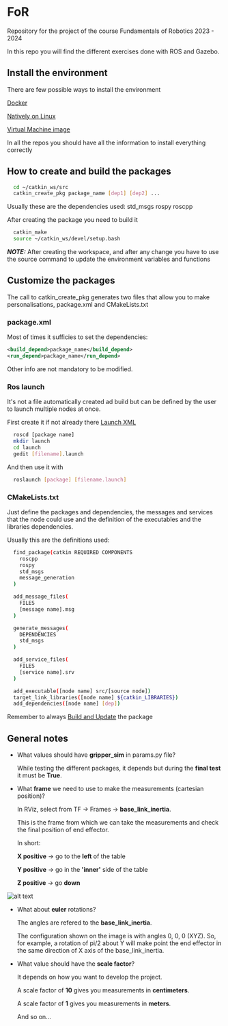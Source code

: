 # FoR

Repository for the project of the course Fundamentals of Robotics
2023 - 2024

In this repo you will find the different exercises done with ROS and Gazebo.

## Install the environment
There are few possible ways to install the environment

[Docker](https://github.com/mfocchi/lab-docker)

[Natively on Linux](https://github.com/mfocchi/locosim)

[Virtual Machine image](http://www.dropbox.com/sh/5trh0s5y1xzdjds/AACchznJb7606MbQKb6-fUiUa)

In all the repos you should have all the information to install everything correctly

## How to create and build the packages

```bash
  cd ~/catkin_ws/src
  catkin_create_pkg package_name [dep1] [dep2] ...
```

Usually these are the dependencies used: std_msgs rospy roscpp

After creating the package you need to build it
```bash
  catkin_make
  source ~/catkin_ws/devel/setup.bash
```

**_NOTE:_** 
After creating the workspace, and after any change you have to use the source command to update the environment variables and functions

## Customize the packages
The call to catkin_create_pkg generates two files that allow you to make personalisations, package.xml and CMakeLists.txt

### package.xml
Most of times it sufficies to set the dependencies:
```xml
<build_depend>package_name</build_depend>
<run_depend>package_name</run_depend>
```
Other info are not mandatory to be modified.

### Ros launch
It's not a file automatically created ad build but can be defined by the user
to launch multiple nodes at once.

First create it if not already there
[Launch XML](https://wiki.ros.org/roslaunch/XML)
```bash
  roscd [package name]
  mkdir launch
  cd launch
  gedit [filename].launch
```
And then use it with
```bash
  roslaunch [package] [filename.launch]
```

### CMakeLists.txt
Just define the packages and dependencies, the messages and services that the node could 
use and the definition of the executables and the libraries dependencies.

Usually this are the definitions used:
```bash
  find_package(catkin REQUIRED COMPONENTS
    roscpp
    rospy
    std_msgs
    message_generation
  )

  add_message_files(
    FILES
    [message name].msg
  )

  generate_messages(
    DEPENDENCIES
    std_msgs
  )

  add_service_files(
    FILES
    [service name].srv
  )

  add_executable([node name] src/[source node])
  target_link_libraries([node name] ${catkin_LIBRARIES})
  add_dependencies([node name] [dep])
```
Remember to always [Build and Update](#how-to-create-and-build-the-packages) the package

## General notes

- What values should have **gripper_sim** in params.py file?

  While testing the different packages, it depends but during the **final test** it must
  be **True**.

- What **frame** we need to use to make the measurements (cartesian position)? 
  
  In RViz, select from TF -> Frames -> **base_link_inertia**. 
  
  This is the frame from which we can take the measurements and check the final position of end effector.

  In short: 

  **X positive** -> go to the **left** of the table

  **Y positive** -> go in the **'inner'** side of the table

  **Z positive** -> go **down**
    
![alt text](/src/assets/images/framesPositions.png)

- What about **euler** rotations?

  The angles are refered to the **base_link_inertia**.

  The configuration shown on the image is with angles 0, 0, 0 (XYZ). So, for example, a rotation of pi/2 about Y will make point the end effector in the same direction of X axis of the base_link_inertia.

- What value should have the **scale factor**?
  
  It depends on how you want to develop the project.

  A scale factor of **10** gives you measurements in **centimeters**.

  A scale factor of **1** gives you measurements in **meters**. 

  And so on...

